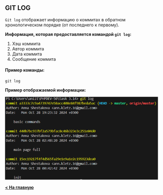 ## GIT LOG

`Git log` отображает информацию о коммитах в обратном хронологическом порядке (от последнего к первому). 

**Информация, которая предоставляется командой `git log`:**
1. Хэш коммита
2. Автор коммита
3. Дата коммита
4. Сообщение коммита

#### Пример команды:
```
git log
```

**Пример отображаемой информации:**

![Информация о коммитах](./assets/git-log.png)

[**< На главную**](./readme.md)